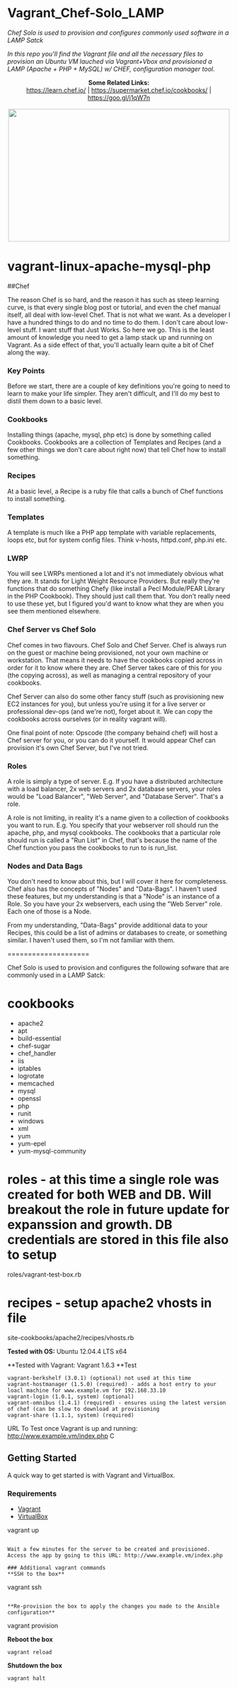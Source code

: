 # Vagrant_Chef-Solo_LAMP
*_Chef Solo is used to provision and configures commonly used software in a LAMP Satck_*

*In this repo you'll find the Vagrant file and all the necessary files to provision an Ubuntu VM lauched vía Vagrant+Vbox and provisioned a LAMP (Apache + PHP + MySQL) w/ CHEF, configuration manager tool.*

<p align="center">
  <b>Some Related Links:</b><br>
  <a href="#">https://learn.chef.io/</a> |
  <a href="#">https://supermarket.chef.io/cookbooks/</a> |
  <a href="#">https://goo.gl/j1qW7n</a>
  <br><br>
  <img src="https://github.com/exequielrafaela/Vagrant_Chef-Solo_LAMP/blob/master/images/vagrant_chef.jpg"  width="500" height="300">
</p>

vagrant-linux-apache-mysql-php
==============================

##Chef

The reason Chef is so hard, and the reason it has such as steep learning curve, is that every single blog post or tutorial, and even the chef manual itself, all deal with low-level Chef. That is not what we want. As a developer I have a hundred things to do and no time to do them. I don't care about low-level stuff. I want stuff that Just Works. So here we go. This is the least amount of knowledge you need to get a lamp stack up and running on Vagrant. As a side effect of that, you'll actually learn quite a bit of Chef along the way.

### Key Points

Before we start, there are a couple of key definitions you're going to need to learn to make your life simpler. They aren't difficult, and I'll do my best to distil them down to a basic level.

### Cookbooks

Installing things (apache, mysql, php etc) is done by something called Cookbooks. Cookbooks are a collection of Templates and Recipes (and a few other things we don't care about right now) that tell Chef how to install something.

### Recipes

At a basic level, a Recipe is a ruby file that calls a bunch of Chef functions to install something.

### Templates

A template is much like a PHP app template with variable replacements, loops etc, but for system config files. Think v-hosts, httpd.conf, php.ini etc.

### LWRP

You will see LWRPs mentioned a lot and it's not immediately obvious what they are. It stands for Light Weight Resource Providers. But really they're functions that do something Chefy (like install a Pecl Module/PEAR Library in the PHP Cookbook). They should just call them that. You don't really need to use these yet, but I figured you'd want to know what they are when you see them mentioned elsewhere.

### Chef Server vs Chef Solo

Chef comes in two flavours. Chef Solo and Chef Server. Chef is always run on the guest or machine being provisioned, not your own machine or workstation. That means it needs to have the cookbooks copied across in order for it to know where they are. Chef Server takes care of this for you (the copying across), as well as managing a central repository of your cookbooks.

Chef Server can also do some other fancy stuff (such as provisioning new EC2 instances for you), but unless you're using it for a live server or professional dev-ops (and we're not), forget about it. We can copy the cookbooks across ourselves (or in reality vagrant will).

One final point of note: Opscode (the company behaind chef) will host a Chef server for you, or you can do it yourself. It would appear Chef can provision it's own Chef Server, but I've not tried.

### Roles

A role is simply a type of server. E.g. If you have a distributed architecture with a load balancer, 2x web servers and 2x database servers, your roles would be "Load Balancer", "Web Server", and "Database Server". That's a role.

A role is not limiting, in reality it's a name given to a collection of cookbooks you want to run. E.g. You specify that your webserver roll should run the apache, php, and mysql cookbooks. The cookbooks that a particular role should run is called a "Run List" in Chef, that's because the name of the Chef function you pass the cookbooks to run to is run_list.

### Nodes and Data Bags

You don't need to know about this, but I will cover it here for completeness. Chef also has the concepts of "Nodes" and "Data-Bags". I haven't used these features, but my understanding is that a "Node" is an instance of a Role. So you have your 2x webservers, each using the "Web Server" role. Each one of those is a Node.

From my understanding, "Data-Bags" provide additional data to your Recipes, this could be a list of admins or databases to create, or something similar. I haven't used them, so I'm not familiar with them.

====================

Chef Solo is used to provision and configures the following sofware that are commonly used in a LAMP Satck:

cookbooks
===================
- apache2
- apt
- build-essential
- chef-sugar
- chef_handler
- iis
- iptables
- logrotate
- memcached
- mysql
- openssl
- php
- runit
- windows
- xml
- yum
- yum-epel
- yum-mysql-community

roles - at this time a single role was created for both WEB and DB. Will breakout the role in future update for expanssion and growth. DB credentials are stored in this file also to setup
=========================
roles/vagrant-test-box.rb

recipes - setup apache2 vhosts in file 
===============================
site-cookbooks/apache2/recipes/vhosts.rb

**Tested with OS:** Ubuntu 12.04.4 LTS x64

**Tested with Vagrant: Vagrant 1.6.3
**Test

	vagrant-berkshelf (3.0.1) (optional) not used at this time
	vagrant-hostmanager (1.5.0) (required) - adds a host entry to your loacl machine for www.example.vm for 192.168.33.10
	vagrant-login (1.0.1, system) (optional)
	vagrant-omnibus (1.4.1) (required) - ensures using the latest version of chef (can be slow to download at provisioning  
	vagrant-share (1.1.1, system) (required)


URL To Test once Vagrant is up and running: http://www.example.vm/index.php
C


## Getting Started
A quick way to get started is with Vagrant and VirtualBox.

### Requirements
- [Vagrant](http://www.vagrantup.com/downloads.html)
- [VirtualBox](https://www.virtualbox.org/wiki/Downloads)

vagrant up
```

Wait a few minutes for the server to be created and provisioned.  Access the app by going to this URL: http://www.example.vm/index.php

### Additional vagrant commands
**SSH to the box**
```
vagrant ssh
```

**Re-provision the box to apply the changes you made to the Ansible configuration**
```
vagrant provision

**Reboot the box**
```
vagrant reload
```

**Shutdown the box**
```
vagrant halt
```
